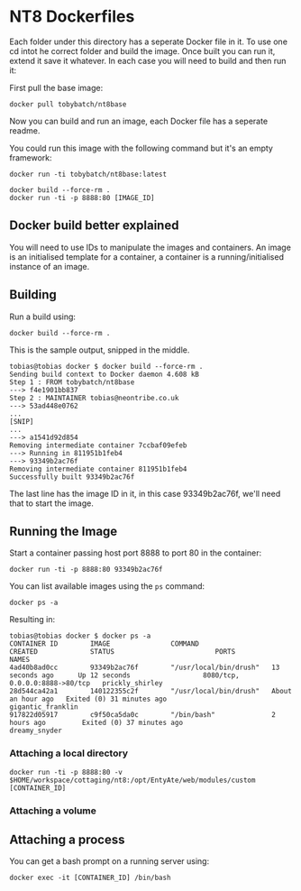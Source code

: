 # NT8 Dockerfiles

Each folder under this directory has a seperate Docker file in it. To use one cd intot he correct folder and build the image.
Once built you can run it, extend it save it whatever. In each case you will need to build and then run it:

First pull the base image:

    docker pull tobybatch/nt8base

Now you can build and run an image, each Docker file has a seperate readme.

You could run this image with the following command but it's an empty framework:

    docker run -ti tobybatch/nt8base:latest

```
docker build --force-rm .
docker run -ti -p 8888:80 [IMAGE_ID]
```
## Docker build better explained

You will need to use IDs to manipulate the images and containers. An image is an initialised template for a container, a container is a running/initialised instance of an image.

## Building

Run a build using:

    docker build --force-rm .

This is the sample output, snipped in the middle.

```
tobias@tobias docker $ docker build --force-rm .
Sending build context to Docker daemon 4.608 kB
Step 1 : FROM tobybatch/nt8base
---> f4e1901bb837
Step 2 : MAINTAINER tobias@neontribe.co.uk
---> 53ad448e0762
...
[SNIP]
...
---> a1541d92d854
Removing intermediate container 7ccbaf09efeb
---> Running in 811951b1feb4
---> 93349b2ac76f
Removing intermediate container 811951b1feb4
Successfully built 93349b2ac76f
```

The last line has the image ID in it, in this case 93349b2ac76f, we'll need that to start the image.

## Running the Image

Start a container passing host port 8888 to port 80 in the container:

    docker run -ti -p 8888:80 93349b2ac76f

You can list available images using the ```ps``` command:

    docker ps -a

Resulting in:

```
tobias@tobias docker $ docker ps -a
CONTAINER ID        IMAGE               COMMAND                  CREATED             STATUS                         PORTS                            NAMES
4ad40b8ad0cc        93349b2ac76f        "/usr/local/bin/drush"   13 seconds ago      Up 12 seconds                  8080/tcp, 0.0.0.0:8888->80/tcp   prickly_shirley
28d544ca42a1        140122355c2f        "/usr/local/bin/drush"   About an hour ago   Exited (0) 31 minutes ago                                       gigantic_franklin
917822d05917        c9f50ca5da0c        "/bin/bash"              2 hours ago         Exited (0) 37 minutes ago                                       dreamy_snyder
```

### Attaching a local directory

    docker run -ti -p 8888:80 -v $HOME/workspace/cottaging/nt8:/opt/EntyAte/web/modules/custom [CONTAINER_ID]

### Attaching a volume

## Attaching a process

You can get a bash prompt on a running server using:

    docker exec -it [CONTAINER_ID] /bin/bash

